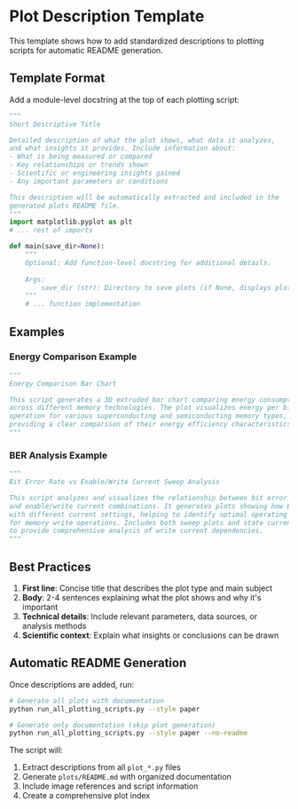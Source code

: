 # Plot Description Template

This template shows how to add standardized descriptions to plotting scripts for automatic README generation.

## Template Format

Add a module-level docstring at the top of each plotting script:

```python
"""
Short Descriptive Title

Detailed description of what the plot shows, what data it analyzes,
and what insights it provides. Include information about:
- What is being measured or compared
- Key relationships or trends shown
- Scientific or engineering insights gained
- Any important parameters or conditions

This description will be automatically extracted and included in the
generated plots README file.
"""
import matplotlib.pyplot as plt
# ... rest of imports

def main(save_dir=None):
    """
    Optional: Add function-level docstring for additional details.
    
    Args:
        save_dir (str): Directory to save plots (if None, displays plots)
    """
    # ... function implementation
```

## Examples

### Energy Comparison Example
```python
"""
Energy Comparison Bar Chart

This script generates a 3D extruded bar chart comparing energy consumption
across different memory technologies. The plot visualizes energy per bit
operation for various superconducting and semiconducting memory types,
providing a clear comparison of their energy efficiency characteristics.
"""
```

### BER Analysis Example
```python
"""
Bit Error Rate vs Enable/Write Current Sweep Analysis

This script analyzes and visualizes the relationship between bit error rate (BER)
and enable/write current combinations. It generates plots showing how BER varies
with different current settings, helping to identify optimal operating parameters
for memory write operations. Includes both sweep plots and state current markers
to provide comprehensive analysis of write current dependencies.
"""
```

## Best Practices

1. **First line**: Concise title that describes the plot type and main subject
2. **Body**: 2-4 sentences explaining what the plot shows and why it's important
3. **Technical details**: Include relevant parameters, data sources, or analysis methods
4. **Scientific context**: Explain what insights or conclusions can be drawn

## Automatic README Generation

Once descriptions are added, run:

```bash
# Generate all plots with documentation
python run_all_plotting_scripts.py --style paper

# Generate only documentation (skip plot generation)
python run_all_plotting_scripts.py --style paper --no-readme
```

The script will:
1. Extract descriptions from all `plot_*.py` files
2. Generate `plots/README.md` with organized documentation
3. Include image references and script information
4. Create a comprehensive plot index
